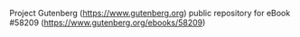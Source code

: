 Project Gutenberg (https://www.gutenberg.org) public repository for
eBook #58209 (https://www.gutenberg.org/ebooks/58209)
